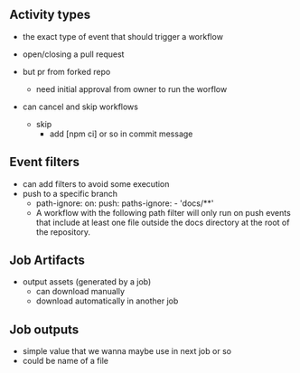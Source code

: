 
## Activity types 

- the exact type of event that should trigger a workflow 
- open/closing a pull request 
- but pr from forked repo
  - need initial approval from owner to run the worflow 

- can cancel and skip workflows 
  - skip
    - add [npm ci] or so in commit message

## Event filters 

- can add filters to avoid some execution 
- push to a specific branch 
  - path-ignore:
    on:
        push:
            paths-ignore:
                - 'docs/**'
  - A workflow with the following path filter 
  will only run on push events that 
  include at least one file outside the docs 
  directory at the root of the repository.


## Job Artifacts 

- output assets (generated by a job)
  - can download manually 
  - download automatically in another job 

## Job outputs 

- simple value that we wanna maybe use in next job or so 
- could be name of a file 